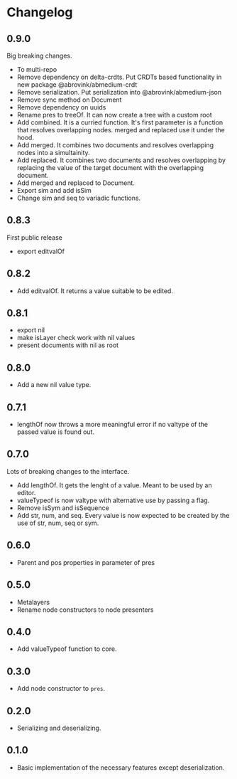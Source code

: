 # Changelog

## 0.9.0

Big breaking changes.

- To multi-repo
- Remove dependency on delta-crdts. Put CRDTs based functionality in new package @abrovink/abmedium-crdt
- Remove serialization. Put serialization into @abrovink/abmedium-json
- Remove sync method on Document
- Remove dependency on uuids
- Rename pres to treeOf. It can now create a tree with a custom root
- Add combined. It is a curried function. It's first parameter is a function that resolves overlapping nodes. merged and replaced use it under the hood.
- Add merged. It combines two documents and resolves overlapping nodes into a simultainity.
- Add replaced. It combines two documents and resolves overlapping by replacing the value of the target document with the overlapping document.
- Add merged and replaced to Document.
- Export sim and add isSim
- Change sim and seq to variadic functions.

## 0.8.3

First public release

- export editvalOf

## 0.8.2

- Add editvalOf. It returns a value suitable to be edited.

## 0.8.1

- export nil
- make isLayer check work with nil values
- present documents with nil as root

## 0.8.0

- Add a new nil value type.

## 0.7.1

- lengthOf now throws a more meaningful error if no valtype of the passed value is found out.

## 0.7.0

Lots of breaking changes to the interface.

- Add lengthOf. It gets the lenght of a value. Meant to be used by an editor.
- valueTypeof is now valtype with alternative use by passing a flag.
- Remove isSym and isSequence
- Add str, num, and seq. Every value is now expected to be created by the use of str, num, seq or sym.

## 0.6.0

- Parent and pos properties in parameter of pres

## 0.5.0

- Metalayers
- Rename node constructors to node presenters

## 0.4.0

- Add valueTypeof function to core.

## 0.3.0

- Add node constructor to `pres`.

## 0.2.0

- Serializing and deserializing.

## 0.1.0

- Basic implementation of the necessary features except deserialization.
